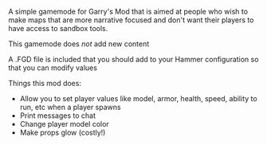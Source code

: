 A simple gamemode for Garry's Mod that is aimed at people who wish to make maps
that are more narrative focused and don't want their players to have access to
sandbox tools.

This gamemode does *not* add new content

A .FGD file is included that you should add to your Hammer configuration so that you
can modify values

Things this mod does:

* Allow you to set player values like model, armor, health, speed, ability to run, etc when a player spawns
* Print messages to chat
* Change player model color
* Make props glow (costly!)